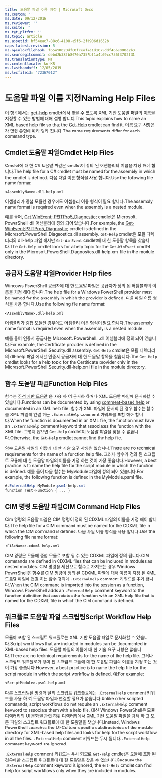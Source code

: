```yaml
---
title: 도움말 파일 이름 지정 | Microsoft Docs
ms.custom: ''
ms.date: 09/12/2016
ms.reviewer: ''
ms.suite: ''
ms.tgt_pltfrm: ''
ms.topic: article
ms.assetid: bf54eac7-88c6-4108-a5f6-2f0906d1662b
caps.latest.revision: 5
ms.openlocfilehash: f65a90023df88fceafae1d1875ddf46b9088e2b8
ms.sourcegitcommit: debd2b38fb8070a7357bf1a4bf9cc736f3702f31
ms.translationtype: MT
ms.contentlocale: ko-KR
ms.lasthandoff: 12/05/2019
ms.locfileid: "72367012"
---
```

# <a name="naming-help-files"></a><span data-ttu-id="598f7-102">도움말 파일 이름 지정</span><span class="sxs-lookup"><span data-stu-id="598f7-102">Naming Help Files</span></span>

<span data-ttu-id="598f7-103">이 항목에서는 [get-help](/powershell/module/Microsoft.PowerShell.Core/Get-Help) cmdlet에서 찾을 수 있도록 XML 기반 도움말 파일의 이름을 지정할 수 있는 방법에 대해 설명 합니다.</span><span class="sxs-lookup"><span data-stu-id="598f7-103">This topic explains how to name an XML-based help file so that the [Get-Help](/powershell/module/Microsoft.PowerShell.Core/Get-Help) cmdlet can find it.</span></span> <span data-ttu-id="598f7-104">이름 요구 사항은 각 명령 유형에 따라 달라 집니다.</span><span class="sxs-lookup"><span data-stu-id="598f7-104">The name requirements differ for each command type.</span></span>

## <a name="cmdlet-help-files"></a><span data-ttu-id="598f7-105">Cmdlet 도움말 파일</span><span class="sxs-lookup"><span data-stu-id="598f7-105">Cmdlet Help Files</span></span>

<span data-ttu-id="598f7-106">Cmdlet에 대 한 C# 도움말 파일은 cmdlet이 정의 된 어셈블리의 이름을 지정 해야 합니다.</span><span class="sxs-lookup"><span data-stu-id="598f7-106">The help file for a C# cmdlet must be named for the assembly in which the cmdlet is defined.</span></span> <span data-ttu-id="598f7-107">다음 파일 이름 형식을 사용 합니다.</span><span class="sxs-lookup"><span data-stu-id="598f7-107">Use the following file name format:</span></span>

```
<AssemblyName>.dll-help.xml
```

<span data-ttu-id="598f7-108">어셈블리가 중첩 모듈인 경우에도 어셈블리 이름 형식이 필요 합니다.</span><span class="sxs-lookup"><span data-stu-id="598f7-108">The assembly name format is required even when the assembly is a nested module.</span></span>

<span data-ttu-id="598f7-109">예를 들어, [Get WinEvent; PSITPro5_Diagnostic;](/powershell/module/Microsoft.PowerShell.Diagnostics/Get-WinEvent) cmdlet은 Microsoft. PowerShell .dll 어셈블리에 정의 되어 있습니다.</span><span class="sxs-lookup"><span data-stu-id="598f7-109">For example, the [Get-WinEvent;PSITPro5_Diagnostic;](/powershell/module/Microsoft.PowerShell.Diagnostics/Get-WinEvent) cmdlet is defined in the Microsoft.PowerShell.Diagnostics.dll assembly.</span></span> <span data-ttu-id="598f7-110">`Get-Help` cmdlet은 모듈 디렉터리의 dll-help 파일 에서만 `Get-WinEvent` cmdlet에 대 한 도움말 항목을 찾습니다.</span><span class="sxs-lookup"><span data-stu-id="598f7-110">The `Get-Help` cmdlet looks for a help topic for the `Get-WinEvent` cmdlet only in the Microsoft.PowerShell.Diagnostics.dll-help.xml file in the module directory.</span></span>

## <a name="provider-help-files"></a><span data-ttu-id="598f7-111">공급자 도움말 파일</span><span class="sxs-lookup"><span data-stu-id="598f7-111">Provider Help files</span></span>

<span data-ttu-id="598f7-112">Windows PowerShell 공급자에 대 한 도움말 파일은 공급자가 정의 된 어셈블리의 이름을 지정 해야 합니다.</span><span class="sxs-lookup"><span data-stu-id="598f7-112">The help file for a Windows PowerShell provider must be named for the assembly in which the provider is defined.</span></span> <span data-ttu-id="598f7-113">다음 파일 이름 형식을 사용 합니다.</span><span class="sxs-lookup"><span data-stu-id="598f7-113">Use the following file name format:</span></span>

```
<AssemblyName>.dll-help.xml
```

<span data-ttu-id="598f7-114">어셈블리가 중첩 모듈인 경우에도 어셈블리 이름 형식이 필요 합니다.</span><span class="sxs-lookup"><span data-stu-id="598f7-114">The assembly name format is required even when the assembly is a nested module.</span></span>

<span data-ttu-id="598f7-115">예를 들어 인증서 공급자는 Microsoft. PowerShell. .dll 어셈블리에 정의 되어 있습니다.</span><span class="sxs-lookup"><span data-stu-id="598f7-115">For example, the Certificate provider is defined in the Microsoft.PowerShell.Security.dll assembly.</span></span> <span data-ttu-id="598f7-116">`Get-Help` cmdlet은 모듈 디렉터리의 dll-help 파일 에서만 인증서 공급자에 대 한 도움말 항목을 찾습니다.</span><span class="sxs-lookup"><span data-stu-id="598f7-116">The `Get-Help` cmdlet looks for a help topic for the Certificate provider only in the Microsoft.PowerShell.Security.dll-help.xml file in the module directory.</span></span>

## <a name="function-help-files"></a><span data-ttu-id="598f7-117">함수 도움말 파일</span><span class="sxs-lookup"><span data-stu-id="598f7-117">Function Help Files</span></span>

<span data-ttu-id="598f7-118">함수는 [주석 기반 도움말](/powershell/module/microsoft.powershell.core/about/about_comment_based_help) 을 사용 하 여 문서화 하거나 XML 도움말 파일에 문서화할 수 있습니다.</span><span class="sxs-lookup"><span data-stu-id="598f7-118">Functions can be documented by using [comment-based help](/powershell/module/microsoft.powershell.core/about/about_comment_based_help) or documented in an XML help file.</span></span> <span data-ttu-id="598f7-119">함수가 XML 파일에 문서화 된 경우 함수는 함수를 XML 파일에 연결 하는 `.ExternalHelp` comment 키워드를 포함 해야 합니다.</span><span class="sxs-lookup"><span data-stu-id="598f7-119">When the function is documented in an XML file, the function must have an `.ExternalHelp` comment keyword that associates the function with the XML file.</span></span> <span data-ttu-id="598f7-120">그렇지 않으면 `Get-Help` cmdlet이 도움말 파일을 찾을 수 없습니다.</span><span class="sxs-lookup"><span data-stu-id="598f7-120">Otherwise, the `Get-Help` cmdlet cannot find the help file.</span></span>

<span data-ttu-id="598f7-121">함수 도움말 파일의 이름에 대 한 기술 요구 사항은 없습니다.</span><span class="sxs-lookup"><span data-stu-id="598f7-121">There are no technical requirements for the name of a function help file.</span></span> <span data-ttu-id="598f7-122">그러나 함수가 정의 된 스크립트 모듈에 대 한 도움말 파일의 이름을 지정 하는 것이 가장 좋습니다.</span><span class="sxs-lookup"><span data-stu-id="598f7-122">However, a best practice is to name the help file for the script module in which the function is defined.</span></span> <span data-ttu-id="598f7-123">예를 들어 다음 함수는 MyModule 파일에 정의 되어 있습니다.</span><span class="sxs-lookup"><span data-stu-id="598f7-123">For example, the following function is defined in the MyModule.psm1 file.</span></span>

```csharp
#.ExternalHelp MyModule.psm1-help.xml
function Test-Function { ... }
```

## <a name="cim-command-help-files"></a><span data-ttu-id="598f7-124">CIM 명령 도움말 파일</span><span class="sxs-lookup"><span data-stu-id="598f7-124">CIM Command Help Files</span></span>

<span data-ttu-id="598f7-125">Cim 명령의 도움말 파일은 CIM 명령이 정의 된 CDXML 파일의 이름을 지정 해야 합니다.</span><span class="sxs-lookup"><span data-stu-id="598f7-125">The help file for a CIM command must be named for the CDXML file in which the CIM command is defined.</span></span> <span data-ttu-id="598f7-126">다음 파일 이름 형식을 사용 합니다.</span><span class="sxs-lookup"><span data-stu-id="598f7-126">Use the following file name format:</span></span>

```
<FileName>.cdxml-help.xml
```

<span data-ttu-id="598f7-127">CIM 명령은 모듈에 중첩 모듈로 포함 될 수 있는 CDXML 파일에 정의 됩니다.</span><span class="sxs-lookup"><span data-stu-id="598f7-127">CIM commands are defined in CDXML files that can be included in modules as nested modules.</span></span> <span data-ttu-id="598f7-128">CIM 명령을 세션으로 함수로 가져오는 경우 Windows PowerShell은 함수를 CIM 명령이 정의 된 CDXML 파일에 대해 이름이 지정 된 XML 도움말 파일에 연결 하는 함수 정의에 `.ExternalHelp` comment 키워드를 추가 합니다.</span><span class="sxs-lookup"><span data-stu-id="598f7-128">When the CIM command is imported into the session as a function, Windows PowerShell adds an `.ExternalHelp` comment keyword to the function definition that associates the function with an XML help file that is named for the CDXML file in which the CIM command is defined.</span></span>

## <a name="script-workflow-help-files"></a><span data-ttu-id="598f7-129">워크플로 도움말 파일 스크립팅</span><span class="sxs-lookup"><span data-stu-id="598f7-129">Script Workflow Help Files</span></span>

<span data-ttu-id="598f7-130">모듈에 포함 된 스크립트 워크플로는 XML 기반 도움말 파일로 문서화할 수 있습니다.</span><span class="sxs-lookup"><span data-stu-id="598f7-130">Script workflows that are included in modules can be documented in XML-based help files.</span></span> <span data-ttu-id="598f7-131">도움말 파일의 이름에 대 한 기술 요구 사항은 없습니다.</span><span class="sxs-lookup"><span data-stu-id="598f7-131">There are no technical requirements for the name of the help file.</span></span> <span data-ttu-id="598f7-132">그러나 스크립트 워크플로가 정의 된 스크립트 모듈에 대 한 도움말 파일의 이름을 지정 하는 것이 가장 좋습니다.</span><span class="sxs-lookup"><span data-stu-id="598f7-132">However, a best practice is to name the help file for the script module in which the script workflow is defined.</span></span> <span data-ttu-id="598f7-133">예:</span><span class="sxs-lookup"><span data-stu-id="598f7-133">For example:</span></span>

```
<ScriptModule>.psm1-help.xml
```

<span data-ttu-id="598f7-134">다른 스크립팅된 명령과 달리 스크립트 워크플로에는 `.ExternalHelp` comment 키워드를 사용 하 여 도움말 파일과 연결할 필요가 없습니다.</span><span class="sxs-lookup"><span data-stu-id="598f7-134">Unlike other scripted commands, script workflows do not require an `.ExternalHelp` comment keyword to associate them with a help file.</span></span> <span data-ttu-id="598f7-135">대신 Windows PowerShell은 모듈 디렉터리의 UI 문화권 관련 하위 디렉터리에서 XML 기반 도움말 파일을 검색 하 고 모든 파일의 스크립트 워크플로에 대 한 도움말을 찾습니다.</span><span class="sxs-lookup"><span data-stu-id="598f7-135">Instead, Windows PowerShell searches the UI-Culture-specific subdirectories of the module directory for XML-based help files and looks for help for the script workflow in all the files.</span></span> <span data-ttu-id="598f7-136">`.ExternalHelp` comment 키워드는 무시 됩니다.</span><span class="sxs-lookup"><span data-stu-id="598f7-136">`.ExternalHelp` comment keyword are ignored.</span></span>

<span data-ttu-id="598f7-137">`.ExternalHelp` comment 키워드는 무시 되므로 `Get-Help` cmdlet은 모듈에 포함 된 경우에만 스크립트 워크플로에 대 한 도움말을 찾을 수 있습니다.</span><span class="sxs-lookup"><span data-stu-id="598f7-137">Because the `.ExternalHelp` comment keyword is ignored, the `Get-Help` cmdlet can find help for script workflows only when they are included in modules.</span></span>